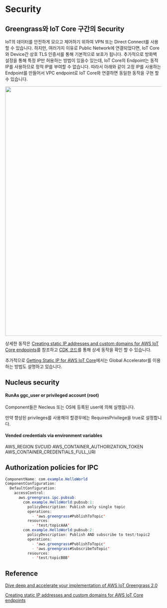 # Security

## Greengrass와 IoT Core 구간의 Security

IoT의 데이터를 안전하게 모으고 제어하기 위하여 VPN 또는 Direct Connect를 사용할 수 있습니다. 하지만, 여러가지 이유로 Public Network에 연결되었다면, IoT Core와 Device간 상호 TLS 인증서를 통해 기본적으로 보호가 됩니다. 추가적으로 방화벽 설정을 통해 특정 IP만 허용하는 방법이 있을수 있는데, IoT Core의 Endpoint는 동적 IP를 사용하므로 정적 IP를 부여할 수 없습니다. 따라서 아래와 같이 고정 IP를 사용하는 Endpoint를 만들어서 VPC endpoint로 IoT Core와 연결하면 동일한 동작을 구현 할 수 있습니다.

<img src="https://user-images.githubusercontent.com/52392004/184057209-2ccb4db5-85dd-4bac-b9df-97c4c0186651.png" width="800">

상세한 동작은 [Creating static IP addresses and custom domains for AWS IoT Core endpoints](https://aws.amazon.com/ko/blogs/iot/creating-static-ip-addresses-and-custom-domains-for-aws-iot-core-endpoints/)를 참조하고 [CDK 코드](https://github.com/aws-samples/aws-iot-endpoint-with-static-ips/blob/main/cdk/index.ts)를 통해 상세 동작을 확인 할 수 있습니다. 

추가적으로 [Getting Static IP for AWS IoT Core](https://anubhavjhalani.medium.com/getting-static-ip-for-aws-iot-core-64bc7a923fd5)에서는 Global Accelerator를 이용하는 방법도 설명하고 있습니다. 


## Nucleus security

#### RunAs ggc_user or privileged account (root)

Component들은 Necleus 또는 OS에 등록된 user에 의해 실행됩니다. 

만약 향상된 privileges를 사용해야 할경우에는 RequiresPrivilege을 true로 설정합니다. 

#### Vended credentials via environment variables

AWS_REGION
SVCUID
AWS_CONTAINER_AUTHORIZATION_TOKEN
AWS_CONTAINER_CREDENTIALS_FULL_URI

## Authorization policies for IPC

```java
ComponentName: com.example.HelloWorld
ComponentConfiguration:
  DefaultConfiguration:
    accessControl:
      aws.greengrass.ipc.pubsub:
        com.example.HelloWorld:pubsub:1:
          policyDescription: Publish only single topic
          operations:
            - 'aws.greengrass#PublishToTopic'
          resources:
            - 'test/topicAAA'
        com.example.HelloWorld:pubsub:2:
          policyDescription: Publish AND subscribe to test/topic2
          operations:
            - 'aws.greengrass#PublishToTopic'
            - 'aws.greengrass#SubscribeToTopic'
          resources:
            - 'test/topicBBB'
```

## Reference 

[Dive deep and accelerate your implementation of AWS IoT Greengrass 2.0](https://www.youtube.com/watch?v=t2x49uZuTwE)


[Creating static IP addresses and custom domains for AWS IoT Core endpoints](https://aws.amazon.com/ko/blogs/iot/creating-static-ip-addresses-and-custom-domains-for-aws-iot-core-endpoints/)

              
